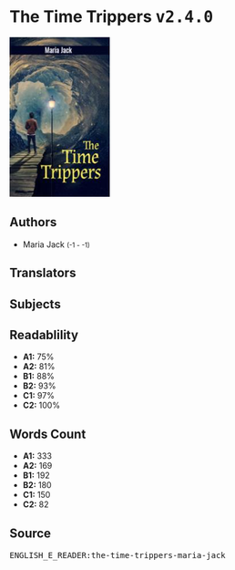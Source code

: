# The Time Trippers <kbd>v2.4.0</kbd>

![](./cover.medium.jpg "")

## Authors


 - Maria Jack <small>(-1 - -1)</small>

## Translators



## Subjects



## Readablility


 - **A1:** 75%
 - **A2:** 81%
 - **B1:** 88%
 - **B2:** 93%
 - **C1:** 97%
 - **C2:** 100%

## Words Count


 - **A1:** 333
 - **A2:** 169
 - **B1:** 192
 - **B2:** 180
 - **C1:** 150
 - **C2:** 82

## Source


<kbd>ENGLISH_E_READER:the-time-trippers-maria-jack</kbd>
